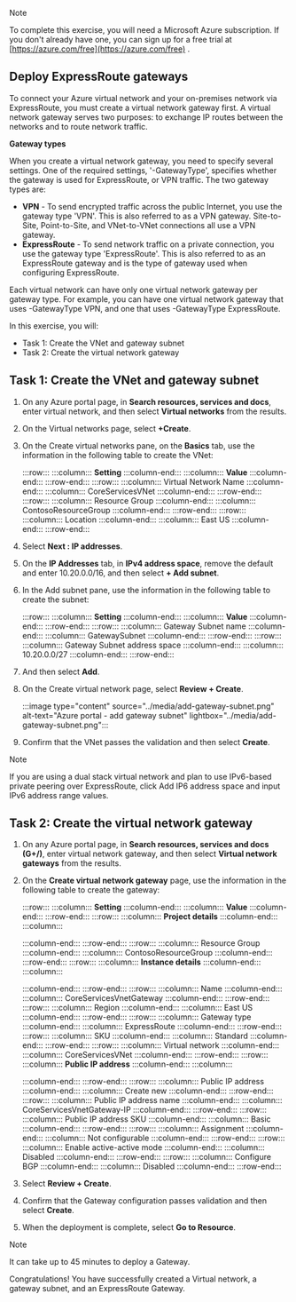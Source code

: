 > [!NOTE]
> To complete this exercise, you will need a Microsoft Azure subscription. If you don't already have one, you can sign up for a free trial at [https://azure.com/free](https://azure.com/free) .

## Deploy ExpressRoute gateways

To connect your Azure virtual network and your on-premises network via ExpressRoute, you must create a virtual network gateway first. A virtual network gateway serves two purposes: to exchange IP routes between the networks and to route network traffic.

**Gateway types**

When you create a virtual network gateway, you need to specify several settings. One of the required settings, '-GatewayType', specifies whether the gateway is used for ExpressRoute, or VPN traffic. The two gateway types are:

 -  **VPN** \- To send encrypted traffic across the public Internet, you use the gateway type 'VPN'. This is also referred to as a VPN gateway. Site-to-Site, Point-to-Site, and VNet-to-VNet connections all use a VPN gateway.
 -  **ExpressRoute** \- To send network traffic on a private connection, you use the gateway type 'ExpressRoute'. This is also referred to as an ExpressRoute gateway and is the type of gateway used when configuring ExpressRoute.

Each virtual network can have only one virtual network gateway per gateway type. For example, you can have one virtual network gateway that uses -GatewayType VPN, and one that uses -GatewayType ExpressRoute.

In this exercise, you will:

 -  Task 1: Create the VNet and gateway subnet
 -  Task 2: Create the virtual network gateway

## Task 1: Create the VNet and gateway subnet

1.  On any Azure portal page, in **Search resources, services and docs**, enter virtual network, and then select **Virtual networks** from the results.
2.  On the Virtual networks page, select **+Create**.
3.  On the Create virtual networks pane, on the **Basics** tab, use the information in the following table to create the VNet:
    
    :::row:::
      :::column:::
        **Setting**
      :::column-end:::
      :::column:::
        **Value**
      :::column-end:::
    :::row-end:::
    :::row:::
      :::column:::
        Virtual Network Name
      :::column-end:::
      :::column:::
        CoreServicesVNet
      :::column-end:::
    :::row-end:::
    :::row:::
      :::column:::
        Resource Group
      :::column-end:::
      :::column:::
        ContosoResourceGroup
      :::column-end:::
    :::row-end:::
    :::row:::
      :::column:::
        Location
      :::column-end:::
      :::column:::
        East US
      :::column-end:::
    :::row-end:::
    
4.  Select **Next : IP addresses**.
5.  On the **IP Addresses** tab, in **IPv4 address space**, remove the default and enter 10.20.0.0/16, and then select **+ Add subnet**.
6.  In the Add subnet pane, use the information in the following table to create the subnet:
    
    :::row:::
      :::column:::
        **Setting**
      :::column-end:::
      :::column:::
        **Value**
      :::column-end:::
    :::row-end:::
    :::row:::
      :::column:::
        Gateway Subnet name
      :::column-end:::
      :::column:::
        GatewaySubnet
      :::column-end:::
    :::row-end:::
    :::row:::
      :::column:::
        Gateway Subnet address space
      :::column-end:::
      :::column:::
        10.20.0.0/27
      :::column-end:::
    :::row-end:::
    
7.  And then select **Add**.
8.  On the Create virtual network page, select **Review + Create**.
    
    :::image type="content" source="../media/add-gateway-subnet.png" alt-text="Azure portal - add gateway subnet" lightbox="../media/add-gateway-subnet.png":::
    
9.  Confirm that the VNet passes the validation and then select **Create**.

> [!NOTE]
> If you are using a dual stack virtual network and plan to use IPv6-based private peering over ExpressRoute, click Add IP6 address space and input IPv6 address range values.

## Task 2: Create the virtual network gateway

1.  On any Azure portal page, in **Search resources, services and docs (G+/)**, enter virtual network gateway, and then select **Virtual network gateways** from the results.
2.  On the **Create virtual network gateway** page, use the information in the following table to create the gateway:
    
    :::row:::
      :::column:::
        **Setting**
      :::column-end:::
      :::column:::
        **Value**
      :::column-end:::
    :::row-end:::
    :::row:::
      :::column:::
        **Project details**
      :::column-end:::
      :::column:::
        
      :::column-end:::
    :::row-end:::
    :::row:::
      :::column:::
        Resource Group
      :::column-end:::
      :::column:::
        ContosoResourceGroup
      :::column-end:::
    :::row-end:::
    :::row:::
      :::column:::
        **Instance details**
      :::column-end:::
      :::column:::
        
      :::column-end:::
    :::row-end:::
    :::row:::
      :::column:::
        Name
      :::column-end:::
      :::column:::
        CoreServicesVnetGateway
      :::column-end:::
    :::row-end:::
    :::row:::
      :::column:::
        Region
      :::column-end:::
      :::column:::
        East US
      :::column-end:::
    :::row-end:::
    :::row:::
      :::column:::
        Gateway type
      :::column-end:::
      :::column:::
        ExpressRoute
      :::column-end:::
    :::row-end:::
    :::row:::
      :::column:::
        SKU
      :::column-end:::
      :::column:::
        Standard
      :::column-end:::
    :::row-end:::
    :::row:::
      :::column:::
        Virtual network
      :::column-end:::
      :::column:::
        CoreServicesVNet
      :::column-end:::
    :::row-end:::
    :::row:::
      :::column:::
        **Public IP address**
      :::column-end:::
      :::column:::
        
      :::column-end:::
    :::row-end:::
    :::row:::
      :::column:::
        Public IP address
      :::column-end:::
      :::column:::
        Create new
      :::column-end:::
    :::row-end:::
    :::row:::
      :::column:::
        Public IP address name
      :::column-end:::
      :::column:::
        CoreServicesVnetGateway-IP
      :::column-end:::
    :::row-end:::
    :::row:::
      :::column:::
        Public IP address SKU
      :::column-end:::
      :::column:::
        Basic
      :::column-end:::
    :::row-end:::
    :::row:::
      :::column:::
        Assignment
      :::column-end:::
      :::column:::
        Not configurable
      :::column-end:::
    :::row-end:::
    :::row:::
      :::column:::
        Enable active-active mode
      :::column-end:::
      :::column:::
        Disabled
      :::column-end:::
    :::row-end:::
    :::row:::
      :::column:::
        Configure BGP
      :::column-end:::
      :::column:::
        Disabled
      :::column-end:::
    :::row-end:::
    
3.  Select **Review + Create**.
4.  Confirm that the Gateway configuration passes validation and then select **Create**.
5.  When the deployment is complete, select **Go to Resource**.

> [!NOTE]
> It can take up to 45 minutes to deploy a Gateway.

Congratulations! You have successfully created a Virtual network, a gateway subnet, and an ExpressRoute Gateway.
